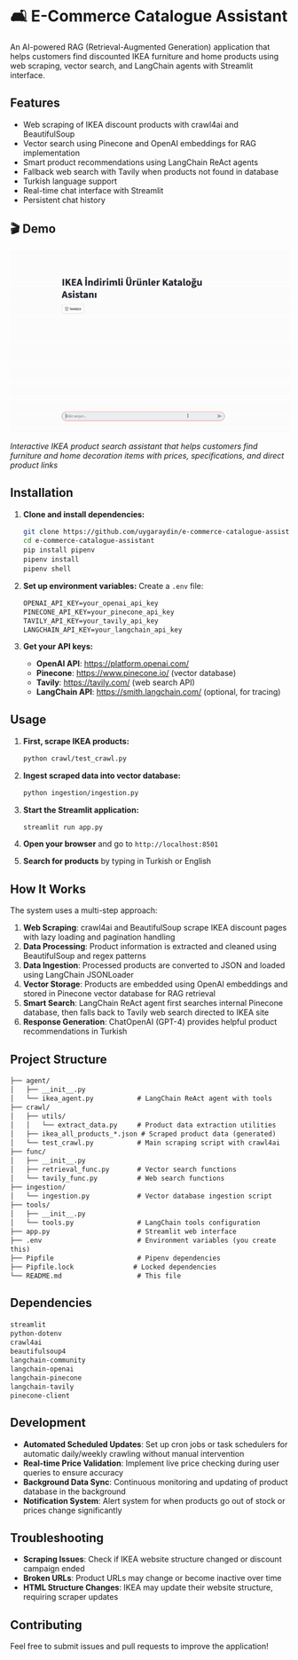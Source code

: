 # 🛋️ E-Commerce Catalogue Assistant

An AI-powered RAG (Retrieval-Augmented Generation) application that helps customers find discounted IKEA furniture and home products using web scraping, vector search, and LangChain agents with Streamlit interface.

## Features

- Web scraping of IKEA discount products with crawl4ai and BeautifulSoup
- Vector search using Pinecone and OpenAI embeddings for RAG implementation
- Smart product recommendations using LangChain ReAct agents
- Fallback web search with Tavily when products not found in database
- Turkish language support
- Real-time chat interface with Streamlit
- Persistent chat history

## 🎬 Demo

![Demo Video](./mov.gif)

*Interactive IKEA product search assistant that helps customers find furniture and home decoration items with prices, specifications, and direct product links*

## Installation

1. **Clone and install dependencies:**
   ```bash
   git clone https://github.com/uygaraydin/e-commerce-catalogue-assistant.git
   cd e-commerce-catalogue-assistant
   pip install pipenv
   pipenv install
   pipenv shell
   ```

2. **Set up environment variables:**
   Create a `.env` file:
   ```env
   OPENAI_API_KEY=your_openai_api_key
   PINECONE_API_KEY=your_pinecone_api_key
   TAVILY_API_KEY=your_tavily_api_key
   LANGCHAIN_API_KEY=your_langchain_api_key
   ```

3. **Get your API keys:**
   - **OpenAI API**: https://platform.openai.com/
   - **Pinecone**: https://www.pinecone.io/ (vector database)
   - **Tavily**: https://tavily.com/ (web search API)
   - **LangChain API**: https://smith.langchain.com/ (optional, for tracing)

## Usage

1. **First, scrape IKEA products:**
   ```bash
   python crawl/test_crawl.py
   ```

2. **Ingest scraped data into vector database:**
   ```bash
   python ingestion/ingestion.py
   ```

3. **Start the Streamlit application:**
   ```bash
   streamlit run app.py
   ```

4. **Open your browser** and go to `http://localhost:8501`

5. **Search for products** by typing in Turkish or English

## How It Works

The system uses a multi-step approach:
1. **Web Scraping**: crawl4ai and BeautifulSoup scrape IKEA discount pages with lazy loading and pagination handling
2. **Data Processing**: Product information is extracted and cleaned using BeautifulSoup and regex patterns
3. **Data Ingestion**: Processed products are converted to JSON and loaded using LangChain JSONLoader
4. **Vector Storage**: Products are embedded using OpenAI embeddings and stored in Pinecone vector database for RAG retrieval
5. **Smart Search**: LangChain ReAct agent first searches internal Pinecone database, then falls back to Tavily web search directed to IKEA site
6. **Response Generation**: ChatOpenAI (GPT-4) provides helpful product recommendations in Turkish

## Project Structure

```
├── agent/
│   ├── __init__.py
│   └── ikea_agent.py           # LangChain ReAct agent with tools
├── crawl/
│   ├── utils/
│   │   └── extract_data.py     # Product data extraction utilities
│   ├── ikea_all_products_*.json # Scraped product data (generated)
│   └── test_crawl.py           # Main scraping script with crawl4ai
├── func/
│   ├── __init__.py
│   ├── retrieval_func.py       # Vector search functions
│   └── tavily_func.py          # Web search functions
├── ingestion/
│   └── ingestion.py            # Vector database ingestion script
├── tools/
│   ├── __init__.py
│   └── tools.py                # LangChain tools configuration
├── app.py                      # Streamlit web interface
├── .env                        # Environment variables (you create this)
├── Pipfile                     # Pipenv dependencies
├── Pipfile.lock               # Locked dependencies
└── README.md                   # This file
```

## Dependencies

```
streamlit
python-dotenv
crawl4ai
beautifulsoup4
langchain-community
langchain-openai
langchain-pinecone
langchain-tavily
pinecone-client
```

## Development

- **Automated Scheduled Updates**: Set up cron jobs or task schedulers for automatic daily/weekly crawling without manual intervention
- **Real-time Price Validation**: Implement live price checking during user queries to ensure accuracy
- **Background Data Sync**: Continuous monitoring and updating of product database in the background
- **Notification System**: Alert system for when products go out of stock or prices change significantly

## Troubleshooting

- **Scraping Issues**: Check if IKEA website structure changed or discount campaign ended
- **Broken URLs**: Product URLs may change or become inactive over time
- **HTML Structure Changes**: IKEA may update their website structure, requiring scraper updates

## Contributing

Feel free to submit issues and pull requests to improve the application!
